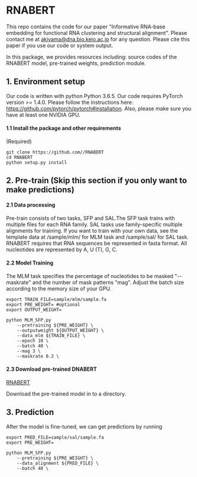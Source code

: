 # RNABERT
This repo contains the code for our paper "Informative RNA-base embedding for functional RNA clustering and structural alignment". Please contact me at akiyama@dna.bio.keio.ac.jp for any question. Please cite this paper if you use our code or system output.

In this package, we provides resources including: source codes of the RNABERT model, pre-trained weights, prediction module.

## 1. Environment setup

Our code is written with python Python 3.6.5. Our code requires PyTorch version >= 1.4.0. Please follow the instructions here: https://github.com/pytorch/pytorch#installation.
Also, please make sure you have at least one NVIDIA GPU. 

#### 1.1 Install the package and other requirements

(Required)

```
git clone https://github.com//RNABERT
cd RNABERT
python setup.py install
```


## 2. Pre-train (Skip this section if you only want to make predictions)

#### 2.1 Data processing

Pre-train consists of two tasks, SFP and SAL.The SFP task trains with multiple files for each RNA family. SAL tasks use family-specific multiple alignments for training. If you want to train with your own data, see the template data at /sample/mlm/ for MLM task and /sample/sal/ for SAL task. RNABERT requires that RNA sequences be represented in fasta format. All nucleotides are represented by A, U (T), G, C. 


#### 2.2 Model Training

The MLM task specifies the percentage of nucleotides to be masked "--maskrate" and the number of mask patterns "mag". Adjust the batch size according to the memory size of your GPU.
```
export TRAIN_FILE=sample/mlm/sample.fa
export PRE_WEIGHT= #optional
export OUTPUT_WEIGHT=

python MLM_SFP.py 
    --pretraining ${PRE_WEIGHT} \
    --outputweight ${OUTPUT_WEIGHT} \
    --data_mlm ${TRAIN_FILE} \
    --epoch 10 \
    --batch 40 \
    --mag 3 \
    --maskrate 0.2 \
```


#### 2.3 Download pre-trained DNABERT

[RNABERT](https://northwestern.box.com/s/s492dj5g2wwotdh40v9uv5gwikqi246q)

Download the pre-trained model in to a directory. 



## 3. Prediction

After the model is fine-tuned, we can get predictions by running

```
export PRED_FILE=sample/sal/sample.fa
export PRE_WEIGHT= 

python MLM_SFP.py 
    --pretraining ${PRE_WEIGHT} \
    --data_alignment ${PRED_FILE} \
    --batch 40 \
```
